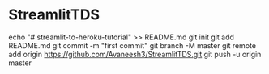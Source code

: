 # StreamlitTDS
echo "# streamlit-to-heroku-tutorial" >> README.md
git init
git add README.md
git commit -m "first commit"
git branch -M master
git remote add origin 
https://github.com/Avaneesh3/StreamlitTDS.git
git push -u origin master
